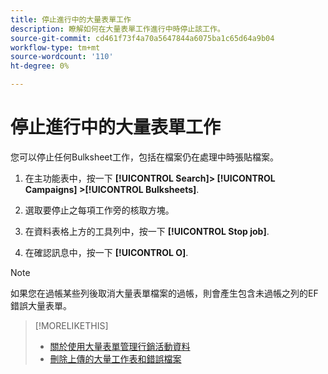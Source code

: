 ```yaml
---
title: 停止進行中的大量表單工作
description: 瞭解如何在大量表單工作進行中時停止該工作。
source-git-commit: cd461f73f4a70a5647844a6075ba1c65d64a9b04
workflow-type: tm+mt
source-wordcount: '110'
ht-degree: 0%

---
```


# 停止進行中的大量表單工作

您可以停止任何Bulksheet工作，包括在檔案仍在處理中時張貼檔案。

1. 在主功能表中，按一下 **[!UICONTROL Search]> [!UICONTROL Campaigns] >[!UICONTROL Bulksheets]**.

1. 選取要停止之每項工作旁的核取方塊。

1. 在資料表格上方的工具列中，按一下 **[!UICONTROL Stop job]**.

1. 在確認訊息中，按一下 **[!UICONTROL O]**.

>[!NOTE]
>
>如果您在過帳某些列後取消大量表單檔案的過帳，則會產生包含未過帳之列的EF錯誤大量表單。

>[!MORELIKETHIS]
>
>* [關於使用大量表單管理行銷活動資料](bulksheet-about.md)
>* [刪除上傳的大量工作表和錯誤檔案](bulksheet-delete.md)

